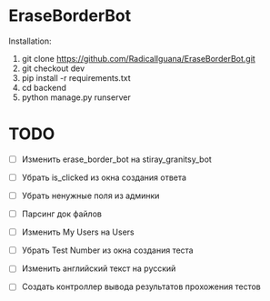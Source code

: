 # EraseBorderBot

Installation:
1. git clone https://github.com/RadicalIguana/EraseBorderBot.git 
2. git checkout dev
3. pip install -r requirements.txt
4. cd backend
5. python manage.py runserver

# TODO
* [ ] Изменить erase_border_bot на stiray_granitsy_bot 
* [ ] Убрать is_clicked из окна создания ответа
* [ ] Убрать ненужные поля из админки
* [ ] Парсинг док файлов
* [ ] Изменить My Users на Users
* [ ] Убрать Test Number из окна создания теста
* [ ] Изменить английский текст на русский
* [ ] Создать контроллер вывода результатов прохожения тестов

